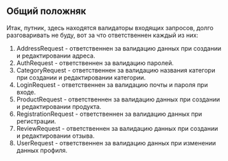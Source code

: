 ## Общий положняк

Итак, путник, здесь находятся валидаторы входящих запросов, долго разговаривать не буду, вот за что ответственнен каждый из них:

1. AddressRequest - ответственнен за валидацию данных при создании и редактировании адреса.
2. AuthRequest - ответственнен за валидацию паролей.
3. CategoryRequest - ответственнен за валидацию названия категори при создании и редактировании категории.
4. LoginRequest - ответственнен за валидацию почты и пароля при входе.
5. ProductRequest - ответственнен за валидацию данных при создании и редактировании продукта.
6. RegistrationRequest - ответственнен за валидацию данных при регистрации.
7. ReviewRequest - ответственнен за валидацию данных при создании и редактировании отзыва.
8. UserRequest - ответственнен за валидацию данных при изменении данных профиля.

